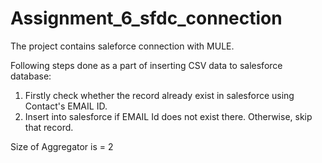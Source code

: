 # Assignment_6_sfdc_connection

The project contains saleforce connection with MULE. 

Following steps done as a part of inserting CSV data to salesforce database:
  
  1. Firstly check whether the record already exist in salesforce using Contact's EMAIL ID.
  2. Insert into salesforce if EMAIL Id does not exist there. Otherwise, skip that record.
  
Size of Aggregator is = 2


